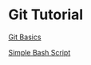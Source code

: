 # Git Tutorial
[Git Basics](tutorial_notes/git_basics.md)

[Simple Bash Script](tutorial_notes/simple_script/bash_script.md)





